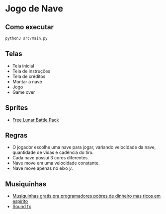 # Jogo de Nave

## Como executar

```bash
python3 src/main.py
```

## Telas

- Tela inicial
- Tela de instruções
- Tela de créditos
- Montar a nave
- Jogo
- Game over

## Sprites

- [Free Lunar Battle Pack](https://mattwalkden.itch.io/lunar-battle-pack)

## Regras

- O jogador escolhe uma nave para jogar, variando velocidade da nave, quantidade de vidas e cadência do tiro.
- Cada nave possui 3 cores diferentes.
- Nave move em uma velocidade constante.
- Nave move apenas no eixo _y_.

## Musiquinhas
- [Musiquinhas gratis pra programadores pobres de dinheiro mas ricos em espírito](https://www.fesliyanstudios.com/royalty-free-music/downloads-c/8-bit-music/6)
- [Sound fx](https://mixkit.co/free-sound-effects/game/)

